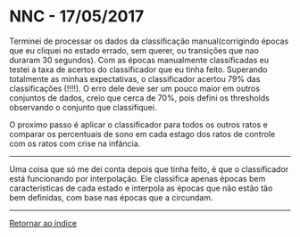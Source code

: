 # NNC - 17/05/2017

Terminei de processar os dados da classificação manual(corrigindo épocas que eu cliquei no estado errado, sem querer, ou transições que nao duraram 30 segundos). Com as épocas manualmente classificadas eu testei a taxa de acertos do classificador que eu tinha feito. Superando totalmente as minhas expectativas, o classificador acertou 79% das classificações (!!!!). O erro dele deve ser um pouco maior em outros conjuntos de dados, creio que cerca de 70%, pois defini os thresholds observando o conjunto que classifiquei.

O proximo passo é aplicar o classificador para todos os outros ratos e comparar os percentuais de sono em cada estago dos ratos de controle com os ratos com crise na infãncia. 

****

Uma coisa que só me dei conta depois que tinha feito, é que o classificador está funcionando por interpolação. Ele classifica apenas épocas bem caracteristicas de cada estado e interpola as épocas que não estão tão bem definidas, com base nas épocas que a circundam.


****

[Retornar ao índice](https://github.com/vittorfp/Open-Lab-Book/blob/master/README.md "Oi")
